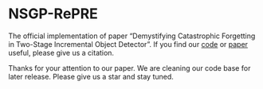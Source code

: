 # NSGP-RePRE
The official implementation of paper “Demystifying Catastrophic Forgetting in Two-Stage Incremental Object Detector”. If you find our [code](https://github.com/fanrena/NSGP-RePRE) or [paper](https://arxiv.org/abs/2502.05540) useful, please give us a citation.

Thanks for your attention to our paper. We are cleaning our code base for later release. Please give us a star and stay tuned.
